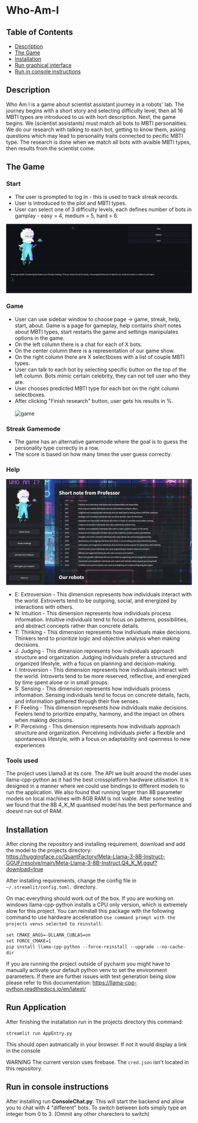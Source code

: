 # Who-Am-I
## Table of Contents
* [Description](#description)
* [The Game](#the-game)
* [Installation](#installation)
* [Run graphical interface](#run-graphical-interface)
* [Run in console instructions](#run-in-console-instructions)
  
## Description
Who Am I is a game about scientist assistant journey in a robots' lab. 
The journey begins with a short story and selecting difficulty level, then all 16 MBTI types are introduced to us with hort description. 
Next, the game begins. We (scientist assistants) must match all bots to MBTI personalities. 
We do our research with talking to each bot, getting to know them, asking questions which may lead to personality traits connected to pecific MBTI type. 
The research is done when we match all bots with avaible MBTI types, then results from the scientist come.

## The Game
### Start
* The user is prompted to log in - this is used to track streak records.
* User is introduced to the plot and MBTI types.
* User can select one of 3 difficulty levels, each defines number of bots in gamplay - easy = 4, medium = 5, hard = 6.
  

![start](https://github.com/StainedMentor/Who-Am-I/blob/main/assets/select.png)
  
### Game
* User can use sidebar window to choose page -> game, streak, help, start, about. Game is a page for gameplay, help contains short notes about MBTI types, start restarts the game and settings manipulates options in the game.
* On the left column there is a chat for each of X bots.
* On the center column there is a representation of our game show.
* On the right column there are X selectboxes with a list of couple MBTI types.
* User can talk to each bot by selecting specific button on the top of the left column. Bots mimic certain celebrity, they can not tell user who they are.
* User chooses predicted MBTI type for each bot on the right column selectboxes.
* After clicking "Finish research" button, user gets his results in %.\
  \
![game](https://github.com/StainedMentor/Who-Am-I/blob/main/assets/github_game.png)

### Streak Gamemode
* The game has an alternative gamemode where the goal is to guess the personality type correctly in a row.
* The score is based on how many times the user guess correctly.
  
### Help
![help](https://github.com/StainedMentor/Who-Am-I/blob/main/assets/github_help.png)
 
* E: Extroversion - This dimension represents how individuals interact with the world. Extroverts tend to be outgoing, social, and energized by interactions with others.
* N: Intuition - This dimension represents how individuals process information. Intuitive individuals tend to focus on patterns, possibilities, and abstract concepts rather than concrete details.
* T: Thinking - This dimension represents how individuals make decisions. Thinkers tend to prioritize logic and objective analysis when making decisions.
* J: Judging - This dimension represents how individuals approach structure and organization. Judging individuals prefer a structured and organized lifestyle, with a focus on planning and decision-making.
* I: Introversion - This dimension represents how individuals interact with the world. Introverts tend to be more reserved, reflective, and energized by time spent alone or in small groups.
* S: Sensing - This dimension represents how individuals process information. Sensing individuals tend to focus on concrete details, facts, and information gathered through their five senses.
* F: Feeling - This dimension represents how individuals make decisions. Feelers tend to prioritize empathy, harmony, and the impact on others when making decisions.
* P: Perceiving - This dimension represents how individuals approach structure and organization. Perceiving individuals prefer a flexible and spontaneous lifestyle, with a focus on adaptability and openness to new experiences 

### Tools used
The project uses Llama3 at its core. The API we built around the model uses llama-cpp-python as it had the best crossplatform hardware utilisation. It is designed in a manner where we could use bindings to different models to run the application. We also found that running larger than 8B parameter models on local machines with 8GB RAM is not viable. After some testing we found that the 8B 4_K_M quantised model has the best performance and doesnt run out of RAM.
## Installation
After cloning the repository and installing requirement, download and add the model to the projects directory: https://huggingface.co/QuantFactory/Meta-Llama-3-8B-Instruct-GGUF/resolve/main/Meta-Llama-3-8B-Instruct.Q4_K_M.gguf?download=true

After installing requirements, change the config file in  `~/.streamlit/config.toml.` directory.

On mac everything should work out of the box. If you are working on windows llama-cpp-python installs a CPU only version, which is extremely slow for this project. You can reinstall this package with the following command to use hardware acceleration `Use command prompt with the projects venvs selected to reinstall`:
```
set CMAKE_ARGS=-DLLAMA_CUBLAS=on
set FORCE_CMAKE=1
pip install llama-cpp-python --force-reinstall --upgrade --no-cache-dir
```
If you are running the project outside of pycharm you might have to manually activate your default python venv to set the environment parameters.
If there are further issues with text generation being slow please refer to this documentation: https://llama-cpp-python.readthedocs.io/en/latest/

## Run Application
After finishing the installation run in the projects directory this command:
```
streamlit run AppEntry.py
```
This should open autmatically in your browser. If not it would display a link in the console

WARNING 
The current version uses firebase. The `cred.json` isn't located in this repository. 
## Run in console instructions 
After installing run **ConsoleChat.py**.
This will start the backend and allow you to chat with 4 "different" bots.
To switch between bots simply type an integer from 0 to 3. (Ommit any other charecters to switch)

